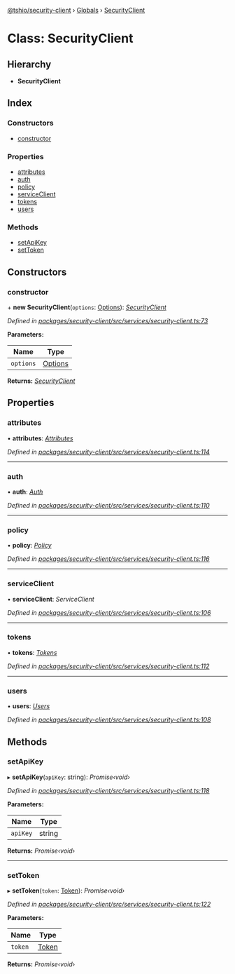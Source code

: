 [@tshio/security-client](../README.md) › [Globals](../globals.md) › [SecurityClient](securityclient.md)

# Class: SecurityClient

## Hierarchy

* **SecurityClient**

## Index

### Constructors

* [constructor](securityclient.md#markdown-header-constructor)

### Properties

* [attributes](securityclient.md#markdown-header-attributes)
* [auth](securityclient.md#markdown-header-auth)
* [policy](securityclient.md#markdown-header-policy)
* [serviceClient](securityclient.md#markdown-header-serviceclient)
* [tokens](securityclient.md#markdown-header-tokens)
* [users](securityclient.md#markdown-header-users)

### Methods

* [setApiKey](securityclient.md#markdown-header-setapikey)
* [setToken](securityclient.md#markdown-header-settoken)

## Constructors

###  constructor

\+ **new SecurityClient**(`options`: [Options](../globals.md#markdown-header-options)): *[SecurityClient](securityclient.md)*

*Defined in [packages/security-client/src/services/security-client.ts:73](https://github.com/TheSoftwareHouse/rad-modules-tools/blob/afe5496/packages/security-client/src/services/security-client.ts#L73)*

**Parameters:**

Name | Type |
------ | ------ |
`options` | [Options](../globals.md#markdown-header-options) |

**Returns:** *[SecurityClient](securityclient.md)*

## Properties

###  attributes

• **attributes**: *[Attributes](../interfaces/attributes.md)*

*Defined in [packages/security-client/src/services/security-client.ts:114](https://github.com/TheSoftwareHouse/rad-modules-tools/blob/afe5496/packages/security-client/src/services/security-client.ts#L114)*

___

###  auth

• **auth**: *[Auth](../interfaces/auth.md)*

*Defined in [packages/security-client/src/services/security-client.ts:110](https://github.com/TheSoftwareHouse/rad-modules-tools/blob/afe5496/packages/security-client/src/services/security-client.ts#L110)*

___

###  policy

• **policy**: *[Policy](../interfaces/policy.md)*

*Defined in [packages/security-client/src/services/security-client.ts:116](https://github.com/TheSoftwareHouse/rad-modules-tools/blob/afe5496/packages/security-client/src/services/security-client.ts#L116)*

___

###  serviceClient

• **serviceClient**: *ServiceClient*

*Defined in [packages/security-client/src/services/security-client.ts:106](https://github.com/TheSoftwareHouse/rad-modules-tools/blob/afe5496/packages/security-client/src/services/security-client.ts#L106)*

___

###  tokens

• **tokens**: *[Tokens](../interfaces/tokens.md)*

*Defined in [packages/security-client/src/services/security-client.ts:112](https://github.com/TheSoftwareHouse/rad-modules-tools/blob/afe5496/packages/security-client/src/services/security-client.ts#L112)*

___

###  users

• **users**: *[Users](../interfaces/users.md)*

*Defined in [packages/security-client/src/services/security-client.ts:108](https://github.com/TheSoftwareHouse/rad-modules-tools/blob/afe5496/packages/security-client/src/services/security-client.ts#L108)*

## Methods

###  setApiKey

▸ **setApiKey**(`apiKey`: string): *Promise‹void›*

*Defined in [packages/security-client/src/services/security-client.ts:118](https://github.com/TheSoftwareHouse/rad-modules-tools/blob/afe5496/packages/security-client/src/services/security-client.ts#L118)*

**Parameters:**

Name | Type |
------ | ------ |
`apiKey` | string |

**Returns:** *Promise‹void›*

___

###  setToken

▸ **setToken**(`token`: [Token](../globals.md#markdown-header-token)): *Promise‹void›*

*Defined in [packages/security-client/src/services/security-client.ts:122](https://github.com/TheSoftwareHouse/rad-modules-tools/blob/afe5496/packages/security-client/src/services/security-client.ts#L122)*

**Parameters:**

Name | Type |
------ | ------ |
`token` | [Token](../globals.md#markdown-header-token) |

**Returns:** *Promise‹void›*
